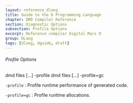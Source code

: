 ```yaml
---
layout: reference_dlang
title: Guide to the D Programming Language
chapter: DMD Compiler Reference
section: Diagnostic Options
subsection: Profile Options
excerpt: Reference compiler Digital Mars D
group: DLang
tags: [dlang, dguide, draft]
---
```


###### Profile Options

<div markdown='1' class='syntax'>
    dmd files [...] -profile
    dmd files [...] -profile=gc

`-profile`
: Profile runtime performance of generated code.

`-profile=gc`
: Profile runtime allocations.
</div>

